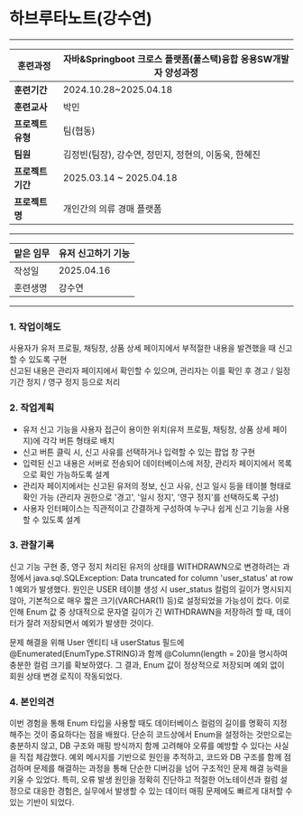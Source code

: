 # 하브루타노트(강수연)

---

| **훈련과정** | 자바&Springboot 크로스 플랫폼(풀스택)융합 응용SW개발자 양성과정 |
| --- | --- |
| **훈련기간** | 2024.10.28~2025.04.18 |
| **훈련교사** | 박민 |
| **프로젝트 유형** | 팀(협동) |
| **팀원** | 김정빈(팀장), 강수연, 정민지, 정현의, 이동욱, 한혜진 |
| **프로젝트 기간** | 2025.03.14 ~ 2025.04.18 |
| **프로젝트명** | 개인간의 의류 경매 플랫폼 |

---

| 맡은 임무 | 유저 신고하기 기능 |
| --- | --- |
| 작성일 | 2025.04.16 |
| 훈련생명 | 강수연 |

---

### 1. 작업이해도

사용자가 유저 프로필, 채팅창, 상품 상세 페이지에서 부적절한 내용을 발견했을 때 신고할 수 있도록 구현<br>
신고된 내용은 관리자 페이지에서 확인할 수 있으며, 관리자는 이를 확인 후 경고 / 일정 기간 정지 / 영구 정지 등으로 처리

### 2. 작업계획

- 유저 신고 기능을 사용자 접근이 용이한 위치(유저 프로필, 채팅창, 상품 상세 페이지)에 각각 버튼 형태로 배치
- 신고 버튼 클릭 시, 신고 사유를 선택하거나 입력할 수 있는 팝업 창 구현
- 입력된 신고 내용은 서버로 전송되어 데이터베이스에 저장, 관리자 페이지에서 목록으로 확인 가능하도록 설계
- 관리자 페이지에서는 신고된 유저의 정보, 신고 사유, 신고 일시 등을 테이블 형태로 확인 가능
  (관리자 권한으로 '경고', '일시 정지', '영구 정지'를 선택하도록 구성)
- 사용자 인터페이스는 직관적이고 간결하게 구성하여 누구나 쉽게 신고 기능을 사용할 수 있도록 설계

### 3. 관찰기록

신고 기능 구현 중, 영구 정지 처리된 유저의 상태를 WITHDRAWN으로 변경하려는 과정에서 java.sql.SQLException: Data truncated for column 'user_status' at row 1 예외가 발생했다.
원인은 USER 테이블 생성 시 user_status 컬럼의 길이가 명시되지 않아, 기본적으로 매우 짧은 크기(VARCHAR(1) 등)로 설정되었을 가능성이 컸다.
이로 인해 Enum 값 중 상대적으로 문자열 길이가 긴 WITHDRAWN을 저장하려 할 때, 데이터가 잘려 저장되면서 예외가 발생한 것이다.

문제 해결을 위해 User 엔티티 내 userStatus 필드에 @Enumerated(EnumType.STRING)과 함께 @Column(length = 20)을 명시하여 충분한 컬럼 크기를 확보하였다.
그 결과, Enum 값이 정상적으로 저장되며 예외 없이 회원 상태 변경 로직이 작동되었다.

### 4. 본인의견

이번 경험을 통해 Enum 타입을 사용할 때도 데이터베이스 컬럼의 길이를 명확히 지정해주는 것이 중요하다는 점을 배웠다. 단순히 코드상에서 Enum을 설정하는 것만으로는 충분하지 않고, DB 구조와 매핑 방식까지 함께 고려해야 오류를 예방할 수 있다는 사실을 직접 체감했다.
예외 메시지를 기반으로 원인을 추적하고, 코드와 DB 구조를 함께 점검하며 문제를 해결하는 과정을 통해 단순한 디버깅을 넘어 구조적인 문제 해결 능력을 키울 수 있었다. 특히, 오류 발생 원인을 정확히 진단하고 적절한 어노테이션과 컬럼 설정으로 대응한 경험은, 실무에서 발생할 수 있는 데이터 매핑 문제에도 빠르게 대처할 수 있는 기반이 되었다.
